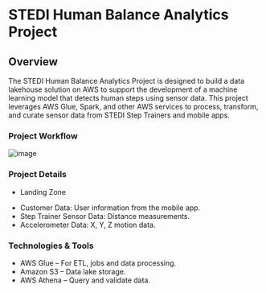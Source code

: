 # STEDI Human Balance Analytics Project

## Overview
The STEDI Human Balance Analytics Project is designed to build a data lakehouse solution on AWS to support the development of a machine learning model that detects human steps using sensor data. This project leverages AWS Glue, Spark, and other AWS services to process, transform, and curate sensor data from STEDI Step Trainers and mobile apps.

### Project Workflow
![image](https://github.com/user-attachments/assets/145073e7-bf34-4038-b79a-0b1e5d364815)

### Project Details 
* Landing Zone
 - Customer Data: User information from the mobile app.
 - Step Trainer Sensor Data: Distance measurements.
 - Accelerometer Data:  X, Y, Z  motion data.



### Technologies & Tools
* AWS Glue – For ETL, jobs and data processing.
* Amazon S3 – Data lake storage.
* AWS Athena – Query and validate data.



